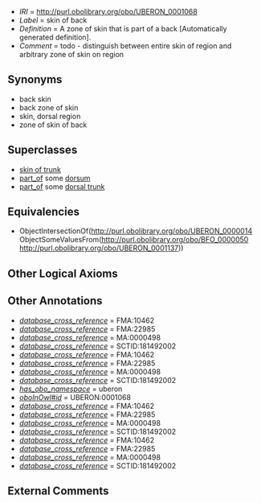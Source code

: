  * *IRI* = http://purl.obolibrary.org/obo/UBERON_0001068
 * *Label* = skin of back
 * *Definition* = A zone of skin that is part of a back [Automatically generated definition].
 * *Comment* = todo - distinguish between entire skin of region and arbitrary zone of skin on region

## Synonyms

 * back skin
 * back zone of skin
 * skin, dorsal region
 * zone of skin of back

## Superclasses

 * [skin of trunk](../../UBERON/85/UBERON_0001085.md)
 * [part_of](../../BFO/50/BFO_0000050.md) some [dorsum](../../UBERON/37/UBERON_0001137.md)
 * [part_of](../../BFO/50/BFO_0000050.md) some [dorsal trunk](../../UBERON/70/UBERON_0011270.md)

## Equivalencies

 * ObjectIntersectionOf(<http://purl.obolibrary.org/obo/UBERON_0000014> ObjectSomeValuesFrom(<http://purl.obolibrary.org/obo/BFO_0000050> <http://purl.obolibrary.org/obo/UBERON_0001137>))

## Other Logical Axioms


## Other Annotations

 * *[database_cross_reference](../../ef/oboInOwl#hasDbXref.md)* = FMA:10462
 * *[database_cross_reference](../../ef/oboInOwl#hasDbXref.md)* = FMA:22985
 * *[database_cross_reference](../../ef/oboInOwl#hasDbXref.md)* = MA:0000498
 * *[database_cross_reference](../../ef/oboInOwl#hasDbXref.md)* = SCTID:181492002
 * *[database_cross_reference](../../ef/oboInOwl#hasDbXref.md)* = FMA:10462
 * *[database_cross_reference](../../ef/oboInOwl#hasDbXref.md)* = FMA:22985
 * *[database_cross_reference](../../ef/oboInOwl#hasDbXref.md)* = MA:0000498
 * *[database_cross_reference](../../ef/oboInOwl#hasDbXref.md)* = SCTID:181492002
 * *[has_obo_namespace](../../ce/oboInOwl#hasOBONamespace.md)* = uberon
 * *[oboInOwl#id](../../id/oboInOwl#id.md)* = UBERON:0001068
 * *[database_cross_reference](../../ef/oboInOwl#hasDbXref.md)* = FMA:10462
 * *[database_cross_reference](../../ef/oboInOwl#hasDbXref.md)* = FMA:22985
 * *[database_cross_reference](../../ef/oboInOwl#hasDbXref.md)* = MA:0000498
 * *[database_cross_reference](../../ef/oboInOwl#hasDbXref.md)* = SCTID:181492002
 * *[database_cross_reference](../../ef/oboInOwl#hasDbXref.md)* = FMA:10462
 * *[database_cross_reference](../../ef/oboInOwl#hasDbXref.md)* = FMA:22985
 * *[database_cross_reference](../../ef/oboInOwl#hasDbXref.md)* = MA:0000498
 * *[database_cross_reference](../../ef/oboInOwl#hasDbXref.md)* = SCTID:181492002

## External Comments

